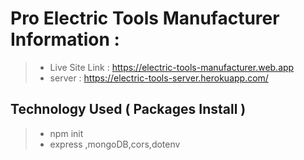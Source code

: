 # Pro Electric Tools Manufacturer Information :

> - Live Site Link : https://electric-tools-manufacturer.web.app
> - server : https://electric-tools-server.herokuapp.com/

## Technology Used ( Packages Install )

> - npm init
> - express ,mongoDB,cors,dotenv
